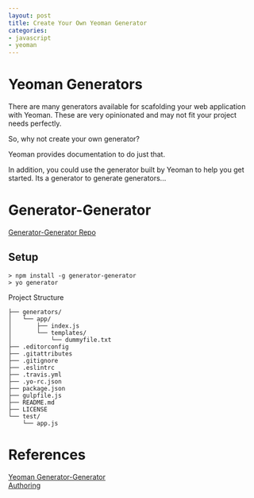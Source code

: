 ```yaml
---
layout: post
title: Create Your Own Yeoman Generator
categories:
- javascript
- yeoman
---
```


# Yeoman Generators  
There are many generators available for scafolding your web application with Yeoman.  These are very opinionated and may not fit your project needs perfectly.  

So, why not create your own generator?

Yeoman provides documentation to do just that.

In addition, you could use the generator built by Yeoman to help you get started. Its a generator to generate generators...

# Generator-Generator  
[Generator-Generator Repo](https://github.com/yeoman/generator-generator)  

## Setup  
``` shell
> npm install -g generator-generator
> yo generator
```

Project Structure  

``` shell
├── generators/  
│   └── app/    
│       ├── index.js  
│       └── templates/  
│           └── dummyfile.txt  
├── .editorconfig  
├── .gitattributes  
├── .gitignore    
├── .eslintrc  
├── .travis.yml  
├── .yo-rc.json  
├── package.json  
├── gulpfile.js  
├── README.md  
├── LICENSE  
└── test/  
    └── app.js  
```

# References  
[Yeoman Generator-Generator](https://github.com/yeoman/generator-generator)  
[Authoring](http://yeoman.io/authoring/)
